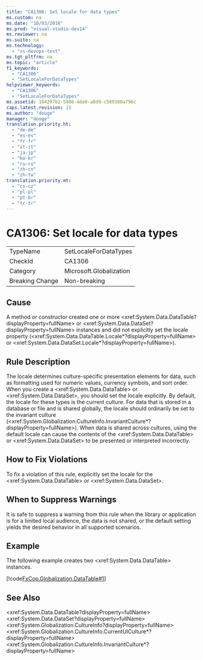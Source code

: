 ```yaml
---
title: "CA1306: Set locale for data types"
ms.custom: na
ms.date: "10/03/2016"
ms.prod: "visual-studio-dev14"
ms.reviewer: na
ms.suite: na
ms.technology: 
  - "vs-devops-test"
ms.tgt_pltfrm: na
ms.topic: "article"
f1_keywords: 
  - "CA1306"
  - "SetLocaleForDataTypes"
helpviewer_keywords: 
  - "CA1306"
  - "SetLocaleForDataTypes"
ms.assetid: 104297b2-5806-4de0-a8d9-c589380a796c
caps.latest.revision: 15
ms.author: "douge"
manager: "douge"
translation.priority.ht: 
  - "de-de"
  - "es-es"
  - "fr-fr"
  - "it-it"
  - "ja-jp"
  - "ko-kr"
  - "ru-ru"
  - "zh-cn"
  - "zh-tw"
translation.priority.mt: 
  - "cs-cz"
  - "pl-pl"
  - "pt-br"
  - "tr-tr"
---
```

# CA1306: Set locale for data types
|||  
|-|-|  
|TypeName|SetLocaleForDataTypes|  
|CheckId|CA1306|  
|Category|Microsoft.Globalization|  
|Breaking Change|Non-breaking|  
  
## Cause  
 A method or constructor created one or more \<xref:System.Data.DataTable?displayProperty=fullName> or \<xref:System.Data.DataSet?displayProperty=fullName> instances and did not explicitly set the locale property (\<xref:System.Data.DataTable.Locale*?displayProperty=fullName> or \<xref:System.Data.DataSet.Locale*?displayProperty=fullName>).  
  
## Rule Description  
 The locale determines culture-specific presentation elements for data, such as formatting used for numeric values, currency symbols, and sort order. When you create a \<xref:System.Data.DataTable> or \<xref:System.Data.DataSet>, you should set the locale explicitly. By default, the locale for these types is the current culture. For data that is stored in a database or file and is shared globally, the locale should ordinarily be set to the invariant culture (\<xref:System.Globalization.CultureInfo.InvariantCulture*?displayProperty=fullName>). When data is shared across cultures, using the default locale can cause the contents of the \<xref:System.Data.DataTable> or \<xref:System.Data.DataSet> to be presented or interpreted incorrectly.  
  
## How to Fix Violations  
 To fix a violation of this rule, explicitly set the locale for the \<xref:System.Data.DataTable> or \<xref:System.Data.DataSet>.  
  
## When to Suppress Warnings  
 It is safe to suppress a warning from this rule when the library or application is for a limited local audience, the data is not shared, or the default setting yields the desired behavior in all supported scenarios.  
  
## Example  
 The following example creates two \<xref:System.Data.DataTable> instances.  
  
 [!code[FxCop.Globalization.DataTable#1](../codequality/codesnippet/CSharp/ca1306--set-locale-for-data-types_1.cs)]  
  
## See Also  
 \<xref:System.Data.DataTable?displayProperty=fullName>   
 \<xref:System.Data.DataSet?displayProperty=fullName>   
 \<xref:System.Globalization.CultureInfo?displayProperty=fullName>   
 \<xref:System.Globalization.CultureInfo.CurrentUICulture*?displayProperty=fullName>   
 \<xref:System.Globalization.CultureInfo.InvariantCulture*?displayProperty=fullName>